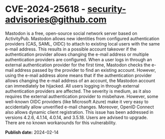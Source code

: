 # CVE-2024-25618 - security-advisories@github.com

Mastodon is a free, open-source social network server based on ActivityPub. Mastodon allows new identities from configured authentication providers (CAS, SAML, OIDC) to attach to existing local users with the same e-mail address. This results in a possible account takeover if the authentication provider allows changing the e-mail address or multiple authentication providers are configured. When a user logs in through an external authentication provider for the first time, Mastodon checks the e-mail address passed by the provider to find an existing account. However, using the e-mail address alone means that if the authentication provider allows changing the e-mail address of an account, the Mastodon account can immediately be hijacked. All users logging in through external authentication providers are affected. The severity is medium, as it also requires the external authentication provider to misbehave. However, some well-known OIDC providers (like Microsoft Azure) make it very easy to accidentally allow unverified e-mail changes. Moreover, OpenID Connect also allows dynamic client registration. This issue has been addressed in versions 4.2.6, 4.1.14, 4.0.14, and 3.5.18. Users are advised to upgrade. There are no known workarounds for this vulnerability.

**Publish date:** 2024-02-14
